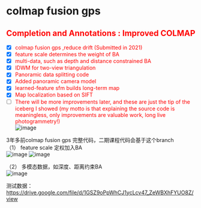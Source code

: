 # colmap fusion gps   
## <span style="color: red;">Completion and Annotations : Improved COLMAP</span>  
- [x] <span style="color: red;">colmap fusion gps ,reduce drift (Submitted in 2021)</span>    
- [x] <span style="color: red;">feature scale determines the weight of BA</span>   
- [x] <span style="color: red;">multi-data, such as depth and distance constrained BA</span>   
- [x] <span style="color: red;">IDWM for two-view triangulation</span>     
- [x] <span style="color: red;">Panoramic data splitting code</span>     
- [x] <span style="color: red;">Added panoramic camera model</span>   
- [x] <span style="color: red;">learned-feature sfm builds long-term map</span>
- [x] <span style="color: red;">Map localization based on SIFT</span>   
- [ ] <span style="color: red;">There will be more improvements later, and these are just the tip of the iceberg I showed (my motto is that explaining the source code is meaningless, only improvements are valuable work, long live photogrammetry!)</span>  
![image](https://github.com/user-attachments/assets/9048cd7b-ad1c-4988-b9bf-3d0c366e99ca)

3年多前colmap fusion gps 完整代码，二期课程代码会基于这个branch   
（1） feature scale 定权加入BA   
![image](https://github.com/user-attachments/assets/0ee4f4e2-1ad9-4e41-b4be-d8e8e238cbbc)
![image](https://github.com/user-attachments/assets/70597480-f717-476e-a1c3-745d5bf39556)


（2） 多模态数据，如深度、距离约束BA    
![image](https://github.com/user-attachments/assets/360de70c-cf86-4ed5-90f6-279dc786bc58)

测试数据：https://drive.google.com/file/d/1GSZ9oPpWhCJ1ycLcv47_ZeWBXhFYUO8Z/view  

